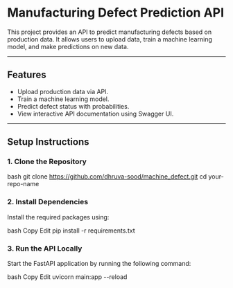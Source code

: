 # **Manufacturing Defect Prediction API**

This project provides an API to predict manufacturing defects based on production data. It allows users to upload data, train a machine learning model, and make predictions on new data.

---

## **Features**

- Upload production data via API.
- Train a machine learning model.
- Predict defect status with probabilities.
- View interactive API documentation using Swagger UI.

---

## **Setup Instructions**

### **1. Clone the Repository**

bash
git clone https://github.com/dhruva-sood/machine_defect.git
cd your-repo-name

### 2. Install Dependencies
Install the required packages using:

bash
Copy
Edit
pip install -r requirements.txt
### 3. Run the API Locally
Start the FastAPI application by running the following command:

bash
Copy
Edit
uvicorn main:app --reload
